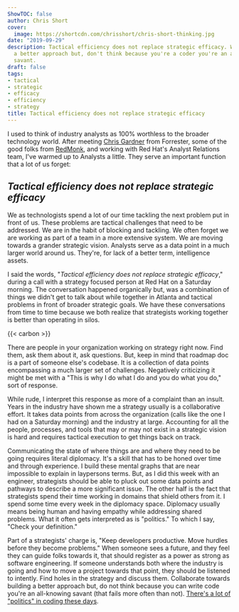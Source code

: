 ```yaml
---
ShowTOC: false
author: Chris Short
cover:
  image: https://shortcdn.com/chrisshort/chris-short-thinking.jpg
date: "2019-09-29"
description: Tactical efficiency does not replace strategic efficacy. Work towards
  a better approach but, don't think because you're a coder you're an all-knowing
  savant.
draft: false
tags:
- tactical
- strategic
- efficacy
- efficiency
- strategy
title: Tactical efficiency does not replace strategic efficacy
---
```

I used to think of industry analysts as 100% worthless to the broader technology world. After meeting [Chris Gardner](https://www.forrester.com/Chris-Gardner) from Forrester, some of the good folks from [RedMonk](https://redmonk.com/), and working with Red Hat's Analyst Relations team, I've warmed up to Analysts a little. They serve an important function that a lot of us forget:

## *Tactical efficiency does not replace strategic efficacy*

We as technologists spend a lot of our time tackling the next problem put in front of us. These problems are tactical challenges that need to be addressed. We are in the habit of blocking and tackling. We often forget we are working as part of a team in a more extensive system. We are moving towards a grander strategic vision. Analysts serve as a data point in a much larger world around us. They're, for lack of a better term, intelligence assets.

I said the words, "*Tactical efficiency does not replace strategic efficacy*," during a call with a strategy focused person at Red Hat on a Saturday morning. The conversation happened organically but, was a combination of things we didn't get to talk about while together in Atlanta and tactical problems in front of broader strategic goals. We have these conversations from time to time because we both realize that strategists working together is better than operating in silos.

{{< carbon >}}

There are people in your organization working on strategy right now. Find them, ask them about it, ask questions. But, keep in mind that roadmap doc is a part of someone else's codebase. It is a collection of data points encompassing a much larger set of challenges. Negatively criticizing it might be met with a "This is why I do what I do and you do what you do," sort of response.

While rude, I interpret this response as more of a complaint than an insult. Years in the industry have shown me a strategy usually is a collaborative effort. It takes data points from across the organization (calls like the one I had on a Saturday morning) and the industry at large. Accounting for all the people, processes, and tools that may or may not exist in a strategic vision is hard and requires tactical execution to get things back on track.


Communicating the state of where things are and where they need to be going requires literal diplomacy. It's a skill that has to be honed over time and through experience. I build these mental graphs that are near impossible to explain in laypersons terms. But, as I did this week with an engineer, strategists should be able to pluck out some data points and pathways to describe a more significant issue. The other half is the fact that strategists spend their time working in domains that shield others from it. I spend some time every week in the diplomacy space. Diplomacy usually means being human and having empathy while addressing shared problems. What it often gets interpreted as is "politics." To which I say, "Check your definition."

Part of a strategists' charge is, "Keep developers productive. Move hurdles before they become problems." When someone sees a future, and they feel they can guide folks towards it, that should register as a power as strong as software engineering. If someone understands both where the industry is going and how to move a project towards that point, they should be listened to intently. Find holes in the strategy and discuss them. Collaborate towards building a better approach but, do not think because you can write code you're an all-knowing savant (that fails more often than not). [There's a lot of "politics" in coding these days](/seth-vargo-says-hell-noputs-chef-on-ice/).

